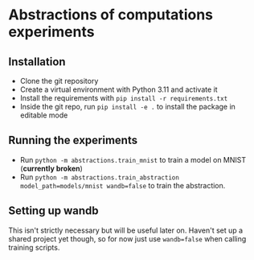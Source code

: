 # Abstractions of computations experiments
## Installation
- Clone the git repository
- Create a virtual environment with Python 3.11 and activate it
- Install the requirements with `pip install -r requirements.txt`
- Inside the git repo, run `pip install -e .` to install the package in editable mode

## Running the experiments
- Run `python -m abstractions.train_mnist` to train a model on MNIST (**currently broken**)
- Run `python -m abstractions.train_abstraction model_path=models/mnist wandb=false`
  to train the abstraction.

## Setting up wandb
This isn't strictly necessary but will be useful later on. Haven't set up a shared
project yet though, so for now just use `wandb=false` when calling training scripts.